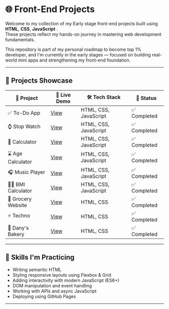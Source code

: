 # 🌐 Front-End Projects

Welcome to my collection of my Early stage front-end projects built using **HTML**, **CSS**, **JavaScript** .  
These projects reflect my hands-on journey in mastering web development fundamentals.

This repository is part of my personal roadmap to become top 1% developer, and I'm currently in the early stages — focused on building real-world mini apps and strengthening my front-end foundation.

---

## 🚀 Projects Showcase

| 📁 Project | 🔗 Live Demo | 🛠️ Tech Stack | 📌 Status |
|------------|---------------|----------------|------------|
| ✅ To-Do App | [View](https://YuvrajTayal1202.github.io/Front-End-Projects/projects/To-Do-list/) | HTML, CSS, JavaScript | ✅ Completed |
| ⌚ Stop Watch | [View](https://YuvrajTayal1202.github.io/Front-End-Projects/projects/Stop-Watch/) | HTML, CSS, JavaScript | ✅ Completed |
| 📱 Calculator | [View](https://YuvrajTayal1202.github.io/Front-End-Projects/projects/calculator/) | HTML, CSS, JavaScript | ✅ Completed |
| ⌛ Age Calculator | [View](https://YuvrajTayal1202.github.io/Front-End-Projects/projects/age_cal/) | HTML, CSS, JavaScript | ✅ Completed |
| 🎧 Music Player | [View](https://YuvrajTayal1202.github.io/Front-End-Projects/projects/Music-Player/) | HTML, CSS, JavaScript | ✅ Completed |
| 🧑‍⚕️ BMI Calculator | [View](https://YuvrajTayal1202.github.io/Front-End-Projects/projects/BMI-Calculator/02_BMI_calculator.html) | HTML, CSS, JavaScript | ✅ Completed |
| 🧃 Grocery Website | [View](https://YuvrajTayal1202.github.io/Front-End-Projects/projects/Grocery) | HTML, CSS | ✅ Completed |
| ⚡ Techno | [View](https://YuvrajTayal1202.github.io/Front-End-Projects/projects/techno/index.html) | HTML, CSS | ✅ Completed |
| 🧁 Dany's Bakery | [View](https://YuvrajTayal1202.github.io/Front-End-Projects/projects/dany/index.html) | HTML, CSS| ✅ Completed |

---

## 🧠 Skills I'm Practicing

- Writing semantic HTML
- Styling responsive layouts using Flexbox & Grid
- Adding interactivity with modern JavaScript (ES6+)
- DOM manipulation and event handling
- Working with APIs and async JavaScript
- Deploying using GitHub Pages

---


